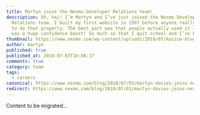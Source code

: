 ```yaml
---
title: Martyn joins the Nexmo Developer Relations team!
description: Oh, hai! I’m Martyn and I’ve just joined the Nexmo Developer
  Relations team. I built my first website in 1997 before anyone really knew how
  to do that properly. The best part was that people actually used it – which
  was a huge confidence boost! So much so that I quit school and I’ve been […]
thumbnail: https://www.nexmo.com/wp-content/uploads/2018/07/kosice-blog.jpg
author: martyn
published: true
published_at: 2018-07-03T16:08:17
comments: true
category: team
tags:
  - careers
canonical: https://www.nexmo.com/blog/2018/07/03/martyn-davies-joins-nexmo-dr
redirect: https://www.nexmo.com/blog/2018/07/03/martyn-davies-joins-nexmo-dr
---
```

Content to be migrated...
